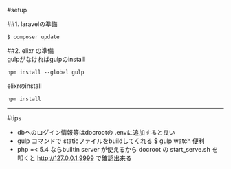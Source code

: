 #setup

##1. laravelの準備  
```
$ composer update
```  
##2. elixr の準備  
gulpがなければgulpのinstall  
```
npm install --global gulp
```  
elixrのinstall  
```
npm install
```  
[laraveldoc]: https://laravel.com/docs/5.2/elixir#installation  "参考"

----
#tips

- dbへのログイン情報等はdocrootの .envに追加すると良い
- gulp コマンドで staticファイルをbuildしてくれる $ gulp watch 便利
- php =< 5.4 ならbuiltin server が使えるから docroot の start_serve.sh を叩くと http://127.0.0.1:9999 で確認出来る